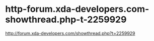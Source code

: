 http-forum.xda-developers.com-showthread.php-t-2259929
======================================================

http://forum.xda-developers.com/showthread.php?t=2259929
